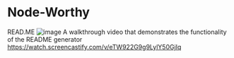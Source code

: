 # Node-Worthy
READ.ME
![image](https://user-images.githubusercontent.com/97860472/161436177-85c69af3-ea98-413d-9f43-145826bd669d.png)
A walkthrough video that demonstrates the functionality of the README generator
https://watch.screencastify.com/v/eTW922G9g9LylY50GjIq
